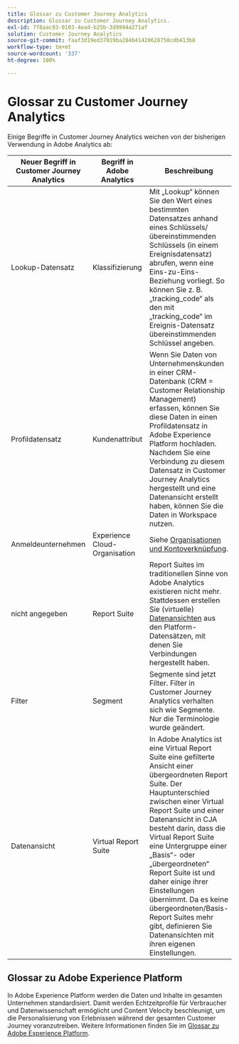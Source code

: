 ```yaml
---
title: Glossar zu Customer Journey Analytics
description: Glossar zu Customer Journey Analytics.
exl-id: 7f8aac93-0103-4ead-b25b-3d9994a271af
solution: Customer Journey Analytics
source-git-commit: faaf3d19ed37019ba284b41420628750cdb413b8
workflow-type: tm+mt
source-wordcount: '337'
ht-degree: 100%

---
```


# Glossar zu Customer Journey Analytics

Einige Begriffe in Customer Journey Analytics weichen von der bisherigen Verwendung in Adobe Analytics ab:

| Neuer Begriff in Customer Journey Analytics | Begriff in Adobe Analytics | Beschreibung |
|---|---|---|
| Lookup-Datensatz | Klassifizierung | Mit „Lookup“ können Sie den Wert eines bestimmten Datensatzes anhand eines Schlüssels/übereinstimmenden Schlüssels (in einem Ereignisdatensatz) abrufen, wenn eine Eins-zu-Eins-Beziehung vorliegt. So können Sie z. B. „tracking_code“ als den mit „tracking_code“ im Ereignis-Datensatz übereinstimmenden Schlüssel angeben. |
| Profildatensatz | Kundenattribut | Wenn Sie Daten von Unternehmenskunden in einer CRM-Datenbank (CRM = Customer Relationship Management) erfassen, können Sie diese Daten in einen Profildatensatz in Adobe Experience Platform hochladen. Nachdem Sie eine Verbindung zu diesem Datensatz in Customer Journey Analytics hergestellt und eine Datenansicht erstellt haben, können Sie die Daten in Workspace nutzen. |
| Anmeldeunternehmen | Experience Cloud-Organisation | Siehe [Organisationen und Kontoverknüpfung](https://experienceleague.adobe.com/docs/core-services/interface/manage-users-and-products/organizations.html?lang=de#topic_C31CB834F109465A82ED57FF0563B3F1). |
| nicht angegeben | Report Suite | Report Suites im traditionellen Sinne von Adobe Analytics existieren nicht mehr. Stattdessen erstellen Sie (virtuelle) [Datenansichten](/help/data-views/create-dataview.md) aus den Platform-Datensätzen, mit denen Sie Verbindungen hergestellt haben. |
| Filter | Segment | Segmente sind jetzt Filter. Filter in Customer Journey Analytics verhalten sich wie Segmente. Nur die Terminologie wurde geändert. |
| Datenansicht | Virtual Report Suite | In Adobe Analytics ist eine Virtual Report Suite eine gefilterte Ansicht einer übergeordneten Report Suite. Der Hauptunterschied zwischen einer Virtual Report Suite und einer Datenansicht in CJA besteht darin, dass die Virtual Report Suite eine Untergruppe einer „Basis“- oder „übergeordneten“ Report Suite ist und daher einige ihrer Einstellungen übernimmt. Da es keine übergeordneten/Basis-Report Suites mehr gibt, definieren Sie Datenansichten mit ihren eigenen Einstellungen. |

## Glossar zu Adobe Experience Platform

In Adobe Experience Platform werden die Daten und Inhalte im gesamten Unternehmen standardisiert. Damit werden Echtzeitprofile für Verbraucher und Datenwissenschaft ermöglicht und Content Velocity beschleunigt, um die Personalisierung von Erlebnissen während der gesamten Customer Journey voranzutreiben.
Weitere Informationen finden Sie im [Glossar zu Adobe Experience Platform](https://docs.adobe.com/content/help/de-DE/experience-platform/landing/glossary.html).
